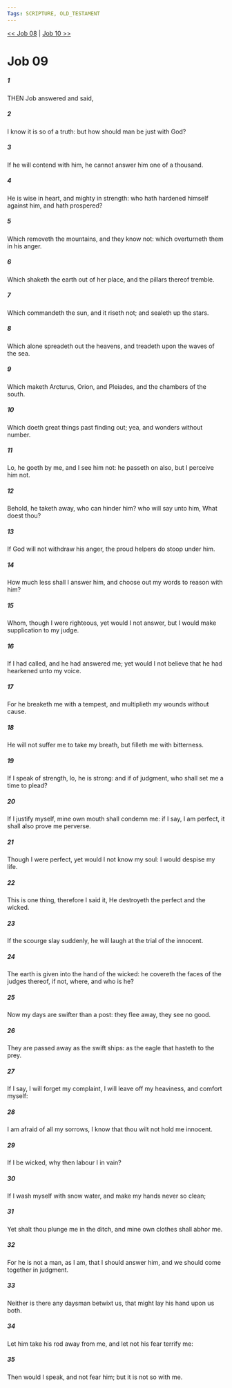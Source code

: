 ```yaml
---
Tags: SCRIPTURE, OLD_TESTAMENT
---
```


[<< Job 08](OLD_TESTAMENT/18_Job/Job_08.md) | [Job 10 >>](OLD_TESTAMENT/18_Job/Job_10.md)

# Job 09

##### 1
 THEN Job answered and said,
##### 2
 I know it is so of a truth: but how should man be just with God?
##### 3
 If he will contend with him, he cannot answer him one of a thousand.
##### 4
 He is wise in heart, and mighty in strength: who hath hardened himself against him, and hath prospered?
##### 5
 Which removeth the mountains, and they know not: which overturneth them in his anger.
##### 6
 Which shaketh the earth out of her place, and the pillars thereof tremble.
##### 7
 Which commandeth the sun, and it riseth not; and sealeth up the stars.
##### 8
 Which alone spreadeth out the heavens, and treadeth upon the waves of the sea.
##### 9
 Which maketh Arcturus, Orion, and Pleiades, and the chambers of the south.
##### 10
 Which doeth great things past finding out; yea, and wonders without number.
##### 11
 Lo, he goeth by me, and I see him not: he passeth on also, but I perceive him not.
##### 12
 Behold, he taketh away, who can hinder him?  who will say unto him, What doest thou?
##### 13
 If God will not withdraw his anger, the proud helpers do stoop under him.
##### 14
 How much less shall I answer him, and choose out my words to reason with him?
##### 15
 Whom, though I were righteous, yet would I not answer, but I would make supplication to my judge.
##### 16
 If I had called, and he had answered me; yet would I not believe that he had hearkened unto my voice.
##### 17
 For he breaketh me with a tempest, and multiplieth my wounds without cause.
##### 18
 He will not suffer me to take my breath, but filleth me with bitterness.
##### 19
 If I speak of strength, lo, he is strong: and if of judgment, who shall set me a time to plead?
##### 20
 If I justify myself, mine own mouth shall condemn me: if I say, I am perfect, it shall also prove me perverse.
##### 21
 Though I were perfect, yet would I not know my soul: I would despise my life.
##### 22
 This is one thing, therefore I said it, He destroyeth the perfect and the wicked.
##### 23
 If the scourge slay suddenly, he will laugh at the trial of the innocent.
##### 24
 The earth is given into the hand of the wicked: he covereth the faces of the judges thereof, if not, where, and who is he?
##### 25
 Now my days are swifter than a post: they flee away, they see no good.
##### 26
 They are passed away as the swift ships: as the eagle that hasteth to the prey.
##### 27
 If I say, I will forget my complaint, I will leave off my heaviness, and comfort myself:
##### 28
 I am afraid of all my sorrows, I know that thou wilt not hold me innocent.
##### 29
 If I be wicked, why then labour I in vain?
##### 30
 If I wash myself with snow water, and make my hands never so clean;
##### 31
 Yet shalt thou plunge me in the ditch, and mine own clothes shall abhor me.
##### 32
 For he is not a man, as I am, that I should answer him, and we should come together in judgment.
##### 33
 Neither is there any daysman betwixt us, that might lay his hand upon us both.
##### 34
 Let him take his rod away from me, and let not his fear terrify me:
##### 35
 Then would I speak, and not fear him; but it is not so with me.
